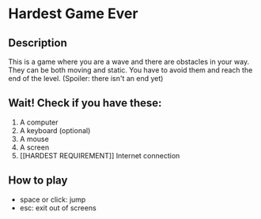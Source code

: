 # Hardest Game Ever

## Description

This is a game where you are a wave and there are obstacles in your way.
They can be both moving and static. You have to avoid them and reach the end of the level.
(Spoiler: there isn't an end yet)

## Wait! Check if you have these:

1. A computer
2. A keyboard (optional)
3. A mouse
4. A screen
6. [[HARDEST REQUIREMENT]] Internet connection

## How to play

- space or click: jump
- esc: exit out of screens
